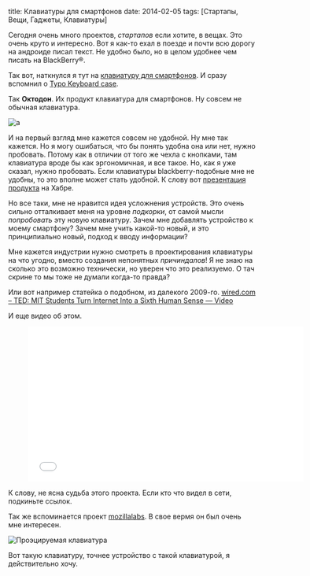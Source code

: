 title: Клавиатуры для смартфонов
date: 2014-02-05
tags: [Стартапы, Вещи, Гаджеты, Клавиатуры]

Сегодня очень много проектов, *стартапов* если хотите, в вещах. Это очень круто и интересно. Вот я как-то ехал в поезде и почти всю дорогу на андроиде писал текст. Не удобно было, но в целом удобнее чем писать на BlackBerry®.

Так вот, наткнулся я тут на [клавиатуру для смартфонов](http://octodon.mobi/). И сразу вспомнил о [Typo Keyboard case](http://typokeyboards.com/).

Так **Октодон**. Их продукт клавиатура для смартфонов. Ну совсем не обычная клавиатура.

![a](http://imageshack.com/a/img833/787/1u9l.jpg)

И на первый взгляд мне кажется совсем не удобной. Ну мне так кажется. Но я могу ошибаться, что бы понять удобна она или нет, нужно пробовать. Потому как в отличии от того же чехла с кнопками, там клавиатура вроде бы как эргономичная, и все такое. Но, как я уже сказал, нужно пробовать. Если клавиатуры blackberry-подобные мне не удобны, то это вполне может стать удобной. К слову вот [презентация продукта](http://habrahabr.ru/company/octodon/blog/210956/) на Хабре.

Но все таки, мне не нравится идея усложнения устройств. Это очень сильно отталкивает меня на уровне *подкорки*, от самой мысли *попробовать* эту новую клавиатуру. Зачем мне добавлять устройство к моему смартфону? Зачем мне учить какой-то новый, и это принципиально новый, подход к вводу информации?

Мне кажется индустрии нужно смотреть в проектирования клавиатуры на что угодно, вместо создания непонятных *причиндалов*! Я не знаю на сколько это возможно технически, но уверен что это реализуемо. О тач скрине то мы тоже не думали когда-то правда?

Или вот например статейка о подобном, из далекого 2009-го. [wired.com – TED: MIT Students Turn Internet Into a Sixth Human Sense — Video](http://www.wired.com/business/2009/02/ted-digital-six/)

И еще видео об этом.

<figure>
    <div class="if"><iframe width="560" height="315" src="//www.youtube.com/embed/mUdDhWfpqxg" frameborder="0" allowfullscreen></iframe></div>
</figure>

К слову, не ясна судьба этого проекта. Если кто что видел в сети, подкиньте ссылок.

Так же вспоминается проект [mozillalabs](https://mozillalabs.com/en-US/). В свое вермя он был очень мне интересен.

![Проэцируемая клавиатура](http://imageshack.com/a/img542/3425/wp4x.jpg)

Вот такую клавиатуру, точнее устройство с такой клавиатурой, я действительно хочу.